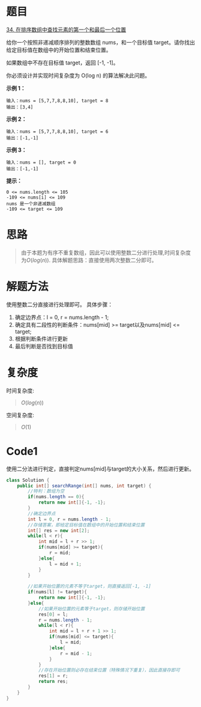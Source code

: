 # 题目
[34. 在排序数组中查找元素的第一个和最后一个位置](https://leetcode.cn/problems/find-first-and-last-position-of-element-in-sorted-array/description/)

给你一个按照非递减顺序排列的整数数组 nums，和一个目标值 target。请你找出给定目标值在数组中的开始位置和结束位置。

如果数组中不存在目标值 target，返回 [-1, -1]。

你必须设计并实现时间复杂度为 O(log n) 的算法解决此问题。



**示例 1：**

``` 
输入：nums = [5,7,7,8,8,10], target = 8
输出：[3,4]
```
**示例 2：**

``` 
输入：nums = [5,7,7,8,8,10], target = 6
输出：[-1,-1]
```
**示例 3：**

``` 
输入：nums = [], target = 0
输出：[-1,-1]
```


**提示：**

``` 
0 <= nums.length <= 105
-109 <= nums[i] <= 109
nums 是一个非递减数组
-109 <= target <= 109
```

# 思路

> 由于本题为有序不重复数组，因此可以使用整数二分进行处理,时间复杂度为$O(log(n))$. 具体解题思路：直接使用两次整数二分即可。
# 解题方法

使用整数二分直接进行处理即可。
具体步骤：
1. 确定边界点：l = 0, r = nums.length - 1;
2. 确定具有二段性的判断条件：nums[mid] >= target以及nums[mid] <= target;
3. 根据判断条件进行更新
4. 最后判断是否找到目标值

# 复杂度

时间复杂度:
> $O(log(n))$

空间复杂度:
> $O(1)$



# Code1
使用二分法进行判定，直接判定nums[mid]与target的大小关系，然后进行更新。
```Java
class Solution {
    public int[] searchRange(int[] nums, int target) {
        //特判：数组为空
        if(nums.length == 0){
            return new int[]{-1, -1};
        }
        //确定边界点
        int l = 0, r = nums.length - 1;
        //存储答案，即给定目标值在数组中的开始位置和结束位置
        int[] res = new int[2];
        while(l < r){
            int mid = l + r >> 1;
            if(nums[mid] >= target){
                r = mid;
            }else{
                l = mid + 1;
            }
        }
        
        //如果开始位置的元素不等于target，则直接返回[-1, -1]
        if(nums[l] != target){
            return new int[]{-1, -1};
        }else{
            //如果开始位置的元素等于target，则存储开始位置
            res[0] = l;
            r = nums.length - 1;
            while(l < r){
                int mid = l + r + 1 >> 1;
                if(nums[mid] <= target){
                    l = mid;
                }else{
                    r = mid - 1;
                }
            }
            //存在开始位置则必存在结束位置（特殊情况下重复），因此直接存即可
            res[1] = r;
            return res;
        }
    }
}
```
  
